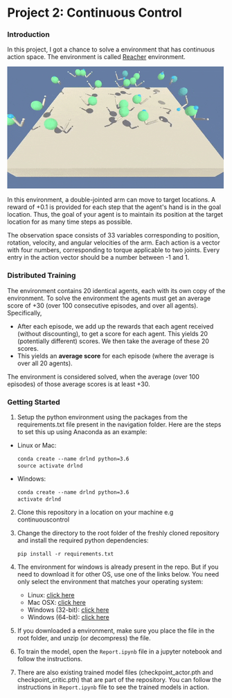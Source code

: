 [//]: # (Image References)

[image1]: ./images/trained.gif "Trained Agent"

# Project 2: Continuous Control

### Introduction
In this project, I got a chance to solve a environment that has continuous action space. The environment is called [Reacher](https://github.com/Unity-Technologies/ml-agents/blob/master/docs/Learning-Environment-Examples.md#reacher) environment.

![Trained Agent][image1]

In this environment, a double-jointed arm can move to target locations. A reward of +0.1 is provided for each step that the agent's hand is in the goal location. Thus, the goal of your agent is to maintain its position at the target location for as many time steps as possible.

The observation space consists of 33 variables corresponding to position, rotation, velocity, and angular velocities of the arm. Each action is a vector with four numbers, corresponding to torque applicable to two joints. Every entry in the action vector should be a number between -1 and 1.

### Distributed Training
The environment contains 20 identical agents, each with its own copy of the environment. To solve the environment the agents must get an average score of +30 (over 100 consecutive episodes, and over all agents).  Specifically,
- After each episode, we add up the rewards that each agent received (without discounting), to get a score for each agent.  This yields 20 (potentially different) scores.  We then take the average of these 20 scores. 
- This yields an **average score** for each episode (where the average is over all 20 agents).

The environment is considered solved, when the average (over 100 episodes) of those average scores is at least +30. 

### Getting Started

1. Setup the python environment using the packages from the requirements.txt file present in the navigation folder. Here are the steps to set this up using Anaconda as an example:

* Linux or Mac:
   ```
   conda create --name drlnd python=3.6
   source activate drlnd
   ```

* Windows:
    ```
    conda create --name drlnd python=3.6 
    activate drlnd
    ```

2. Clone this repository in a location on your machine e.g continuouscontrol

3. Change the directory to the root folder of the freshly cloned repository and install the required python dependencies:

   ```
   pip install -r requirements.txt
   ```

4. The environment for windows is already present in the repo. But if you need to download it for other OS, use one of the links below.  You need only select the environment that matches your operating system:
    - Linux: [click here](https://s3-us-west-1.amazonaws.com/udacity-drlnd/P2/Reacher/Reacher_Linux.zip)
    - Mac OSX: [click here](https://s3-us-west-1.amazonaws.com/udacity-drlnd/P2/Reacher/Reacher.app.zip)
    - Windows (32-bit): [click here](https://s3-us-west-1.amazonaws.com/udacity-drlnd/P2/Reacher/Reacher_Windows_x86.zip)
    - Windows (64-bit): [click here](https://s3-us-west-1.amazonaws.com/udacity-drlnd/P2/Reacher/Reacher_Windows_x86_64.zip)
    
4. If you downloaded a environment, make sure you place the file in the root folder, and unzip (or decompress) the file. 

5. To train the model, open the `Report.ipynb` file in a jupyter notebook and follow the instructions.

6. There are also existing trained model files (checkpoint_actor.pth and checkpoint_critic.pth) that are part of the repository. You can follow the instructions in `Report.ipynb` file to see the trained models in action. 